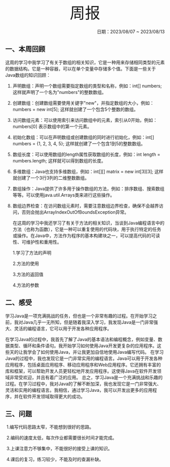 

<center><font size="7">周报</font></center><br/>
<div>
    <div align="right">日期：2023/08/07 ~ 2023/08/13</div>
</div>


## 一、本周回顾

​	这周的学习中我学习了有关于数组的相关知识，它是一种用来存储相同类型的元素的数据结构。它是一种容器，可以在单个变量中存储多个值。下面是一些关于Java数组的知识回顾：

1. 声明数组：声明一个数组需要指定数组的类型和名称，例如：int[] numbers; 这样就声明了一个名为"numbers"的整数数组。

2. 创建数组：创建数组需要使用关键字"new"，并指定数组的大小，例如：numbers = new int[5]; 这样就创建了一个包含5个整数的数组。

3. 访问数组元素：可以使用索引来访问数组中的元素，索引从0开始，例如：numbers[0] 表示数组中的第一个元素。

4. 初始化数组：可以在声明数组或创建数组的同时进行初始化，例如：int[] numbers = {1, 2, 3, 4, 5}; 这样就创建了一个包含1到5的整数数组。

5. 数组长度：可以使用数组的length属性获取数组的长度，例如：int length = numbers.length; 这样就可以得到数组的长度。

6. 多维数组：Java也支持多维数组，例如：int[][] matrix = new int[3][3]; 这样就创建了一个3行3列的二维整数数组。

7. 数组操作：Java提供了许多用于操作数组的方法，例如：排序数组、搜索数组等等。可以使用java.util.Arrays类来进行这些操作。

8. 数组边界检查：在访问数组元素时，需要注意数组边界检查，确保不会越界访问，否则会抛出ArrayIndexOutOfBoundsException异常。

   ​	在这周的学习中我还学习了有关于方法的相关知识，当谈到Java编程语言中的方法（也称为函数），它是一种可以重复使用的代码块，用于执行特定的任务或操作。在Java中，方法作为程序的基本构建块之一，可以提高代码的可读性、可维护性和重用性。

   1.学习了方法的声明

   2.方法的使用
   
   3.方法的返回值
   
   4.方法的参数
   
   
   












## 二、感受

​		学习Java是一项充满挑战的任务，但也是一个非常有趣的过程。在开始学习之前，我对Java几乎一无所知，但是随着我深入学习，我发现Java是一门非常强大、灵活的编程语言，它可以用于开发各种应用程序。

 在学习Java的过程中，我首先了解了Java的基本语法和编程概念，例如变量、数据类型、循环和条件语句。我开始学习如何使用Java开发更复杂的应用程序。这些天的让我学会了如何使用Java，并让我更加自信地使用Java编写代码。 在学习Java的过程中，我也发现它是一门非常实用的编程语言。Java可以用于开发各种应用程序，包括桌面应用程序、移动应用程序和Web应用程序。它还拥有丰富的库和框架，可以帮助开发人员更轻松地开发应用程序。这使得Java在软件开发领域非常受欢迎，并且有着广泛的应用。 总之，学习Java是一个充满挑战和乐趣的过程。在学习过程中，我对Java的了解不断加深，我也发现它是一门非常强大、灵活和实用的编程语言。我相信，通过学习Java，我可以开发出更多的应用程序，并在软件开发领域取得更大的成功。





## 三、问题

​		1.编写代码思路太窄，不能想到很好的思路。

​		2.编码的速度太低，每次作业都需要很长时间才能完成。

​		3.上课注意力不够集中，不能很好的接受上课的知识。

​		4.课后的复习，练习较少，不能及时的查漏补缺。







